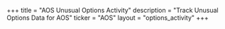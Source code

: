 +++
title = "AOS Unusual Options Activity"
description = "Track Unusual Options Data for AOS"
ticker = "AOS"
layout = "options_activity"
+++

